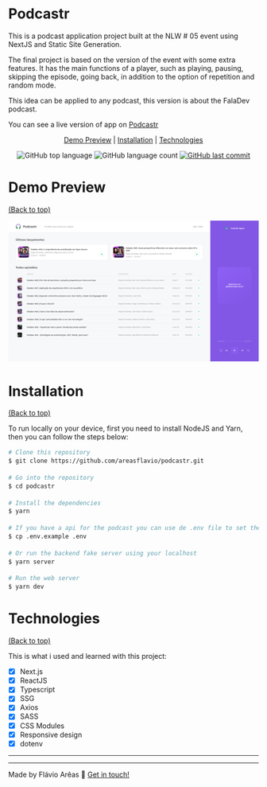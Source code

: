 # Podcastr

This is a podcast application project built at the NLW # 05 event using NextJS and Static Site Generation.

The final project is based on the version of the event with some extra features. It has the main functions of a player, such as playing, pausing, skipping the episode, going back, in addition to the option of repetition and random mode.

This idea can be applied to any podcast, this version is about the FalaDev podcast.

You can see a live version of app on [Podcastr](https://podcastr-areasflavio.vercel.app)

<p align="center">
  <a href="#demo-preview">Demo Preview</a>  |  
  <a href="#installation">Installation</a>  |  
  <a href="#technologies">Technologies</a>  
</p>

<p align="center">
  <img alt="GitHub top language" src="https://img.shields.io/github/languages/top/areasflavio/podcastr.svg">

  <img alt="GitHub language count" src="https://img.shields.io/github/languages/count/areasflavio/podcastr.svg">

  <a href="https://github.com/areasflavio/podcastr/commits/master">
    <img alt="GitHub last commit" src="https://img.shields.io/github/last-commit/areasflavio/podcastr.svg">
  </a>

</p>

# Demo Preview

[(Back to top)](#Podcastr)

<img alt="demo" src=".github/demo.gif">

# Installation

[(Back to top)](#Podcastr)

To run locally on your device, first you need to install NodeJS and Yarn, then you can follow the steps below:

```bash
# Clone this repository
$ git clone https://github.com/areasflavio/podcastr.git

# Go into the repository
$ cd podcastr

# Install the dependencies
$ yarn

# If you have a api for the podcast you can use de .env file to set the address
$ cp .env.example .env

# Or run the backend fake server using your localhost
$ yarn server

# Run the web server
$ yarn dev
```

# Technologies

[(Back to top)](#Podcastr)

This is what i used and learned with this project:

- [x] Next.js
- [x] ReactJS
- [x] Typescript
- [x] SSG
- [x] Axios
- [x] SASS
- [x] CSS Modules
- [x] Responsive design
- [x] dotenv

---

---

Made by Flávio Arêas 👋 [Get in touch!](https://www.linkedin.com/in/areasflavio/)
